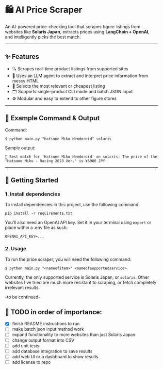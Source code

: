 # 🛍️ AI Price Scraper

An AI-powered price-checking tool that scrapes figure listings from websites like **Solaris Japan**, extracts prices using **LangChain + OpenAI**, and intelligently picks the best match.

---

## ✨ Features

- 🔍 Scrapes real-time product listings from supported sites
- 💬 Uses an LLM agent to extract and interpret price information from messy HTML
- 🧠 Selects the most relevant or cheapest listing
- 🗂️ Supports single-product CLI mode and batch JSON input
- ⚙️ Modular and easy to extend to other figure stores

---

## 🧪 Example Command & Output
Command:
```
$ python main.py "Hatsune Miku Nendoroid" solaris
```

Sample output:
```
🛒 Best match for 'Hatsune Miku Nendoroid' on solaris: The price of the "Hatsune Miku - Racing 2023 Ver." is ¥6980 JPY.
```

---

## 🚀 Getting Started

### 1. Install dependencies
To install dependencies in this project, use the following command:
```
pip install -r requirements.txt
```

You'll also need an OpenAI API key. Set it in your terminal using ```export``` or place within a .env file as such:
```
OPENAI_API_KEY=...
```

### 2. Usage
To run the price scraper, you will need the following command:
```
$ python main.py "<nameofitem>" <nameofsupportedservice>
```

Currently, the only supported service is Solaris Japan, or ```solaris```. Other websites I've tried are much more resistant to scraping, or fetch completely irrelevant results.

-to be continued-

## 📝 TODO in order of importance:

- [x] finish README instructions to run
- [ ] make batch json input method work
- [ ] expand functionality to more websites than just Solaris Japan
- [ ] change output format into CSV
- [ ] add unit tests
- [ ] add database integration to save results
- [ ] add web UI or a dashboard to show results
- [ ] add license to repo
